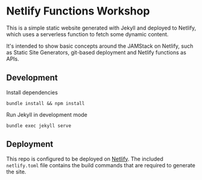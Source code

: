 # Netlify Functions Workshop

This is a simple static website generated with Jekyll and deployed to Netlify, which uses a serverless function to fetch some dynamic content.

It's intended to show basic concepts around the JAMStack on Netlify, such as Static Site Generators, git-based deployment and Netlify functions as APIs.


## Development

Install dependencies

`bundle install && npm install`


Run Jekyll in development mode

`bundle exec jekyll serve`


## Deployment

This repo is configured to be deployed on [Netlify](https://www.netlify.com). The included `netlify.toml` file contains the build commands that are required to generate the site.
